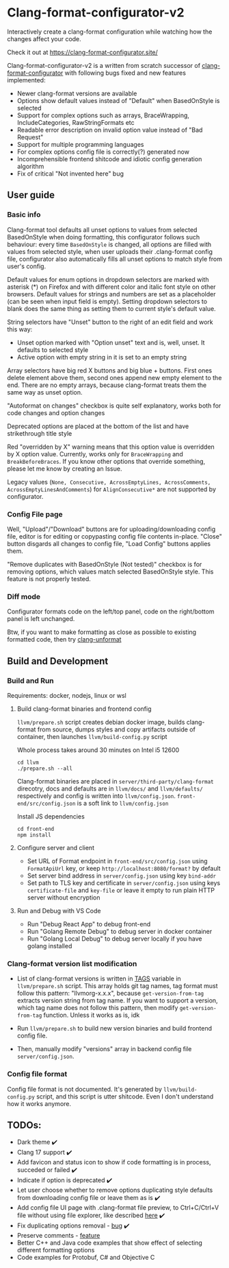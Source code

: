 # Clang-format-configurator-v2

Interactively create a clang-format configuration while watching how the changes affect your code.

Check it out at https://clang-format-configurator.site/

Clang-format-configurator-v2 is a written from scratch successor of [clang-format-configurator](https://github.com/zed0/clang-format-configurator) with following bugs fixed and new features implemented:

- Newer clang-format versions are available
- Options show default values instead of "Default" when BasedOnStyle is selected
- Support for complex options such as arrays, BraceWrapping, IncludeCategories, RawStringFormats etc
- Readable error description on invalid option value instead of "Bad Request"
- Support for multiple programming languages
- For complex options config file is correctly(?) generated now
- Incomprehensible frontend shitcode and idiotic config generation algorithm
- Fix of critical "Not invented here" bug

## User guide
   
### Basic info

   Clang-format tool defaults all unset options to values from selected BasedOnStyle when doing formatting, this configurator follows such behaviour: every time `BasedOnStyle` is changed, all options are filled with values from selected style, when user uploads their .clang-format config file, configurator also automatically fills all unset options to match style from user's config. 
   
   Default values for enum options in dropdown selectors are marked with asterisk (*) on Firefox and with different color and italic font style on other browsers. Default values for strings and numbers are set as a placeholder (can be seen when input field is empty). Setting dropdown selectors to blank does the same thing as setting them to current style's default value.

   String selectors have "Unset" button to the right of an edit field and work this way:

   - Unset option marked with "Option unset" text and is, well, unset. It defaults to selected style
   - Active option with empty string in it is set to an empty string

   Array selectors have big red X buttons and big blue + buttons. First ones delete element above them, second ones append new empty element to the end. There are no empty arrays, because clang-format treats them the same way as unset option.

   "Autoformat on changes" checkbox is quite self explanatory, works both for code changes and option changes

   Deprecated options are placed at the bottom of the list and have strikethrough title style

   Red "overridden by X" warning means that this option value is overridden by X option value. Currently, works only for `BraceWrapping` and `BreakBeforeBraces`. If you know other options that override something, please let me know by creating an Issue. 

   Legacy values (`None, Consecutive, AcrossEmptyLines, AcrossComments, AcrossEmptyLinesAndComments`) for `AlignConsecutive*` are not supported by configurator.

### Config File page

   Well, "Upload"/"Download" buttons are for uploading/downloading config file, editor is for editing or copypasting config file contents in-place. "Close" button disgards all changes to config file, "Load Config" buttons applies them. 

   "Remove duplicates with BasedOnStyle (Not tested)" checkbox is for removing options, which values match selected BasedOnStyle style. This feature is not properly tested. 

### Diff mode

   Configurator formats code on the left/top panel, code on the right/bottom panel is left unchanged.

   Btw, if you want to make formatting as close as possible to existing formatted code, then try [clang-unformat](https://github.com/alandefreitas/clang-unformat)


## Build and Development

### Build and Run

Requirements: docker, nodejs, linux or wsl

1. Build clang-format binaries and frontend config
   
   ``llvm/prepare.sh`` script creates debian docker image, builds clang-format from source, dumps styles and copy artifacts outside of container, then launches ``llvm/build-config.py`` script 
   
   Whole process takes around 30 minutes on Intel i5 12600
   
   ```
   cd llvm
   ./prepare.sh --all
   ```
   Clang-format binaries are placed in ``server/third-party/clang-format`` direcotry, docs and defaults are in ``llvm/docs/`` and ``llvm/defaults/`` respectively and config is written into ``llvm/config.json``. ``front-end/src/config.json`` is a soft link to ``llvm/config.json``

   Install JS dependencies

   ```
   cd front-end
   npm install
   ```

2. Configure server and client
   
   - Set URL of Format endpoint in ``front-end/src/config.json`` using ``FormatApiUrl`` key, or keep ``http://localhost:8080/format?`` by default
   - Set server bind address in ``server/config.json`` using key ``bind-addr``
   - Set path to TLS key and certificate in ``server/config.json`` using keys ``certificate-file`` and ``key-file`` or leave it empty to run plain HTTP server without encryption
  
3. Run and Debug with VS Code
   
   - Run "Debug React App" to debug front-end
   - Run "Golang Remote Debug" to debug server in docker container
   - Run "Golang Local Debug" to debug server locally if you have golang installed

### Clang-format version list modification

   - List of clang-format versions is written in [TAGS](https://github.com/Wirena/clang-format-configurator-v2/blob/master/llvm/prepare.sh#L146) variable in ``llvm/prepare.sh`` script. This array holds git tag names, tag format must follow this pattern: "llvmorg-x.x.x", because ``get-version-from-tag`` extracts version string from tag name. If you want to support a version, which tag name does not follow this pattern, then modify ``get-version-from-tag`` function. Unless it works as is, idk

   - Run ``llvm/prepare.sh`` to build new version binaries and build frontend config file.

   - Then, manually modify "versions" array in backend config file ``server/config.json``.

### Config file format

   Config file format is not documented. It's generated by ``llvm/build-config.py`` script, and this script is utter shitcode. Even I don't understand how it works anymore. 

## TODOs:
   - Dark theme :heavy_check_mark:
   - Clang 17 support :heavy_check_mark:
   - Add favicon and status icon to show if code formatting is in process, succeded or failed :heavy_check_mark:
   - Indicate if option is deprecated :heavy_check_mark:
   - Let user choose whether to remove options duplicating style defaults from downloading config file or leave them as is :heavy_check_mark:
   - Add config file UI page with .clang-format file preview, to Ctrl+C/Ctrl+V file without using file explorer, like described [here](https://github.com/Wirena/clang-format-configurator-v2/issues/7)  :heavy_check_mark:
   - Fix duplicating options removal - [bug](https://github.com/Wirena/clang-format-configurator-v2/issues/21) :heavy_check_mark:
   - Preserve comments - [feature](https://github.com/Wirena/clang-format-configurator-v2/issues/21#issuecomment-1567945533)
   - Better C++ and Java code examples that show effect of selecting different formatting options
   - Code examples for Protobuf, C# and Objective C

